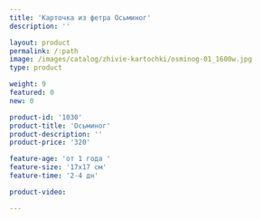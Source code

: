 ```yaml
---
title: 'Карточка из фетра Осьминог'
description: ''

layout: product
permalink: /:path
image: /images/catalog/zhivie-kartochki/osminog-01_1600w.jpg
type: product

weight: 9
featured: 0
new: 0

product-id: '1030'
product-title: 'Осьминог'
product-description: ''
product-price: '320'

feature-age: 'от 1 года '
feature-size: '17х17 см'
feature-time: '2-4 дн'

product-video: 

---
```

